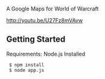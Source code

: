 A Google Maps for World of Warcraft 

http://youtu.be/U27Fz8mVAvw

Getting Started
---------------

Requirements:
Node.js Installed

``` 
 $ npm install
 $ node app.js
```
